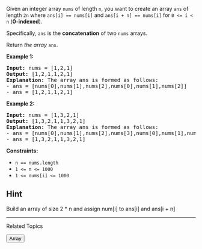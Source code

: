 Given an integer array `nums` of length `n`, you want to create an array `ans` of length `2n` where `ans[i] == nums[i]` and `ans[i + n] == nums[i]` for `0 <= i < n` (**0-indexed**).

Specifically, `ans` is the **concatenation** of two `nums` arrays.

Return *the array* `ans`.

**Example 1:**
<pre>
<b>Input:</b> nums = [1,2,1]
<b>Output:</b> [1,2,1,1,2,1]
<b>Explanation:</b> The array ans is formed as follows:
- ans = [nums[0],nums[1],nums[2],nums[0],nums[1],nums[2]]
- ans = [1,2,1,1,2,1]
</pre>

**Example 2:**
<pre>
<b>Input:</b> nums = [1,3,2,1]
<b>Output:</b> [1,3,2,1,1,3,2,1]
<b>Explanation:</b> The array ans is formed as follows:
- ans = [nums[0],nums[1],nums[2],nums[3],nums[0],nums[1],nums[2],nums[3]]
- ans = [1,3,2,1,1,3,2,1]
</pre>

**Constraints:**
- `n == nums.length`
- `1 <= n <= 1000`
- `1 <= nums[i] <= 1000`

## Hint
Build an array of size 2 * n and assign num[i] to ans[i] and ans[i + n]

___
Related Topics

<button name="button" onclick="https://leetcode.com/tag/array/">Array</button>
